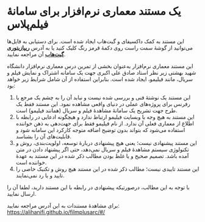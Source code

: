 # یک مستند معماری نرم‌افزار برای سامانۀ فیلم‌پلاس

این مستند به کمک داکسیفای و گیت‌هاب ایجاد شده است. برای دستیابی به فایل‌ها می‌توانید از گوشۀ سمت راست روی دکمۀ قرمز رنگ کلیک کنید یا به آدرس [**ریپازیتوری گیت‌هاب**](https://github.com/alihanifi/filimoarc) آن مراجعه نمایید.

این مستند معماری نرم‌افزار به‌عنوان بخشی از تمرین درس معماری نرم‌افزار دانشگاه شهید بهشتی زیر نظر استاد صادق علی اکبری جهت یک سامانه اشتراک و نمایش فیلم و سریال، مانند فیلیمو، ایجاد شده است. بنابراین استفاده از آن شامل شرایط زیر خواهد بود:

1. این مستند یک نوشتۀ فنی و بررسی شده نیست و نباید آن را به چشم یک مرجع یا رفرنس برای پروژه‌های عملی در دنیای واقعی مشاهده نمود. این مستند فقط یک طرح جهت تشریح یک سامانۀ مشاهدۀ فیلم و سریال (همانند فیلیمو) است.
2. این مستند به هیچ وجه با وبسایت فیلیمو ارتباط ندارد و هیچگونه ادعایی در رابطه با اطلاع از معماری فعلی آن ندارد. از نام فیلیمو فقط برای جهت‌دهی به ذهن خواننده استفاده می‌شود که بتواند بدون توضیح اضافه متوجه کارکرد این سامانه شود و قابلیت‌های آن را بشناسد.
3. این مستند پیشنهادی نیست؛ یعنی هیچ پیشنهادی دربارۀ توسعه، اولویت‌بندی، روش و تکنولوژی سیستم مشاهدۀ فیلم و سریال نمی‌دهد، حتی اگر پیشنهاد دادن در متن آمده باشد. تصمیم صحیح و یا غلط بودن مطالب ذکر شده در این مستند به عهدۀ خواننده است.
4. این مستند تاییدی نیست؛ مطالب ذکر شده در این مستند هیچ روش و تکنیک خاصی را تایید و یا رد نمی‌نمایند.

با توجه به این مطالب، درصورتیکه پیشنهادی در رابطه با این مستند دارید، لطفا آن را ارسال نمایید.

برای مشاهدۀ مستندات به این آدرس مراجعه نمایید:
https://alihanifi.github.io/filmplusarc/#/

